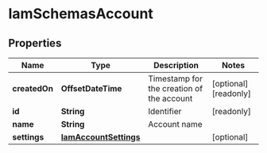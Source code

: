 

# IamSchemasAccount


## Properties

| Name | Type | Description | Notes |
|------------ | ------------- | ------------- | -------------|
|**createdOn** | **OffsetDateTime** | Timestamp for the creation of the account |  [optional] [readonly] |
|**id** | **String** | Identifier |  [readonly] |
|**name** | **String** | Account name |  |
|**settings** | [**IamAccountSettings**](IamAccountSettings.md) |  |  [optional] |



